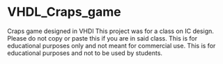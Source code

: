 # VHDL_Craps_game
Craps game designed in VHDl
This project was for a class on IC design.
Please do not copy or paste this if you are in said class. 
This is for educational purposes only and not meant for commercial use. 
This is for educational purposes and not to be used by students. 
